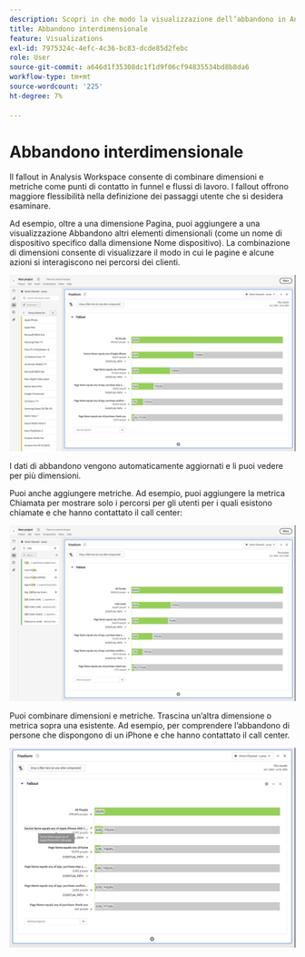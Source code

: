 ```yaml
---
description: Scopri in che modo la visualizzazione dell’abbandono in Analysis Workspace consente di combinare dimensioni e metriche come punti di contatto in funnel e flussi di lavoro. Scopri in che modo questo offre maggiore flessibilità nella definizione dei passaggi utente che desideri esaminare.
title: Abbandono interdimensionale
feature: Visualizations
exl-id: 7975324c-4efc-4c36-bc83-dcde85d2febc
role: User
source-git-commit: a646d1f35308dc1f1d9f06cf94835534bd8b8da6
workflow-type: tm+mt
source-wordcount: '225'
ht-degree: 7%

---
```


# Abbandono interdimensionale

Il fallout in Analysis Workspace consente di combinare dimensioni e metriche come punti di contatto in funnel e flussi di lavoro. I fallout offrono maggiore flessibilità nella definizione dei passaggi utente che si desidera esaminare.

Ad esempio, oltre a una dimensione Pagina, puoi aggiungere a una visualizzazione Abbandono altri elementi dimensionali (come un nome di dispositivo specifico dalla dimensione Nome dispositivo). La combinazione di dimensioni consente di visualizzare il modo in cui le pagine e alcune azioni si interagiscono nei percorsi dei clienti.

![La vista Tutte le visite mostra più dimensioni come punti di contatto.](assets/fallout-otherdimension.png)

I dati di abbandono vengono automaticamente aggiornati e li puoi vedere per più dimensioni.

Puoi anche aggiungere metriche. Ad esempio, puoi aggiungere la metrica Chiamata per mostrare solo i percorsi per gli utenti per i quali esistono chiamate e che hanno contattato il call center:

![La visualizzazione Tutte le visite mostra la metrica aggiunta: &quot;Foto condivisa&quot;.](assets/fallout-metrics.png)

Puoi combinare dimensioni e metriche. Trascina un’altra dimensione o metrica sopra una esistente. Ad esempio, per comprendere l’abbandono di persone che dispongono di un iPhone e che hanno contattato il call center.

![La vista Tutte le visite mostra il nome azione aggiunto: metrica Foto condivisa E condivisa.](assets/fallout-combined.png)
